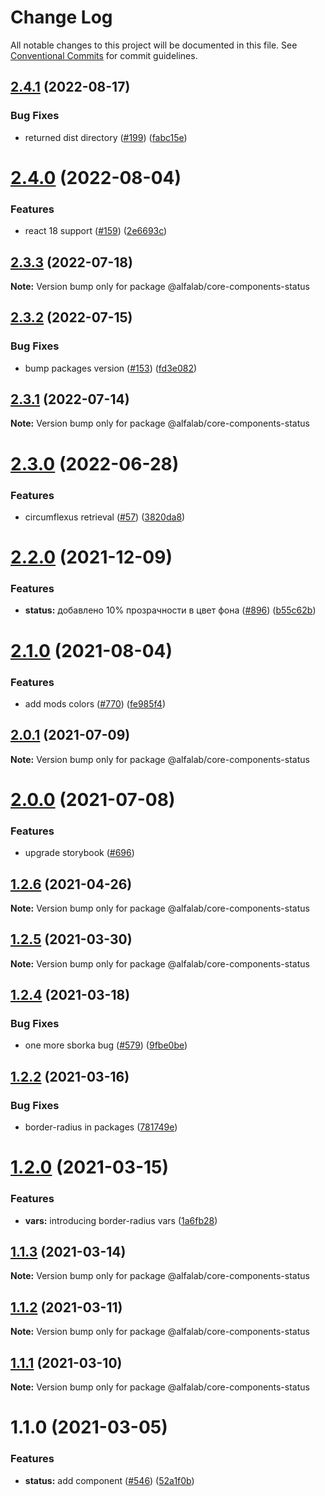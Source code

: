 # Change Log

All notable changes to this project will be documented in this file.
See [Conventional Commits](https://conventionalcommits.org) for commit guidelines.

## [2.4.1](https://github.com/core-ds/core-components/compare/@alfalab/core-components-status@2.4.0...@alfalab/core-components-status@2.4.1) (2022-08-17)


### Bug Fixes

* returned dist directory ([#199](https://github.com/core-ds/core-components/issues/199)) ([fabc15e](https://github.com/core-ds/core-components/commit/fabc15effa1457ca65ec7238206f1b1fc2a2a613))





# [2.4.0](https://github.com/core-ds/core-components/compare/@alfalab/core-components-status@2.3.3...@alfalab/core-components-status@2.4.0) (2022-08-04)


### Features

* react 18 support ([#159](https://github.com/core-ds/core-components/issues/159)) ([2e6693c](https://github.com/core-ds/core-components/commit/2e6693c62f534e333aadb7d3fff4ffd78ac84c63))





## [2.3.3](https://github.com/core-ds/core-components/compare/@alfalab/core-components-status@2.3.2...@alfalab/core-components-status@2.3.3) (2022-07-18)

**Note:** Version bump only for package @alfalab/core-components-status





## [2.3.2](https://github.com/core-ds/core-components/compare/@alfalab/core-components-status@2.3.1...@alfalab/core-components-status@2.3.2) (2022-07-15)


### Bug Fixes

* bump packages version ([#153](https://github.com/core-ds/core-components/issues/153)) ([fd3e082](https://github.com/core-ds/core-components/commit/fd3e08205672129cdce04e1000c673f2cd9c10da))





## [2.3.1](https://github.com/core-ds/core-components/compare/@alfalab/core-components-status@2.3.0...@alfalab/core-components-status@2.3.1) (2022-07-14)

**Note:** Version bump only for package @alfalab/core-components-status





# [2.3.0](https://github.com/core-ds/core-components/compare/@alfalab/core-components-status@2.2.2...@alfalab/core-components-status@2.3.0) (2022-06-28)


### Features

* circumflexus retrieval ([#57](https://github.com/core-ds/core-components/issues/57)) ([3820da8](https://github.com/core-ds/core-components/commit/3820da818bcdcbee6904c648b3e29c3c828fe202))





# [2.2.0](https://github.com/core-ds/core-components/compare/@alfalab/core-components-status@2.1.0...@alfalab/core-components-status@2.2.0) (2021-12-09)


### Features

* **status:** добавлено 10% прозрачности в цвет фона ([#896](https://github.com/core-ds/core-components/issues/896)) ([b55c62b](https://github.com/core-ds/core-components/commit/b55c62b49cc52a15ff7497b9ad329773fba15959))





# [2.1.0](https://github.com/core-ds/core-components/compare/@alfalab/core-components-status@2.0.1...@alfalab/core-components-status@2.1.0) (2021-08-04)


### Features

* add mods colors ([#770](https://github.com/core-ds/core-components/issues/770)) ([fe985f4](https://github.com/core-ds/core-components/commit/fe985f467b4d47a5152e168d2ab3846872d1a574))





## [2.0.1](https://github.com/core-ds/core-components/compare/@alfalab/core-components-status@2.0.0...@alfalab/core-components-status@2.0.1) (2021-07-09)

**Note:** Version bump only for package @alfalab/core-components-status





# [2.0.0](https://github.com/core-ds/core-components/compare/@alfalab/core-components-status@1.2.6...@alfalab/core-components-status@2.0.0) (2021-07-08)


### Features

* upgrade storybook ([#696](https://github.com/core-ds/core-components/issues/696))

## [1.2.6](https://github.com/core-ds/core-components/compare/@alfalab/core-components-status@1.2.5...@alfalab/core-components-status@1.2.6) (2021-04-26)

**Note:** Version bump only for package @alfalab/core-components-status





## [1.2.5](https://github.com/core-ds/core-components/compare/@alfalab/core-components-status@1.2.4...@alfalab/core-components-status@1.2.5) (2021-03-30)

**Note:** Version bump only for package @alfalab/core-components-status





## [1.2.4](https://github.com/core-ds/core-components/compare/@alfalab/core-components-status@1.2.2...@alfalab/core-components-status@1.2.4) (2021-03-18)


### Bug Fixes

* one more sborka bug ([#579](https://github.com/core-ds/core-components/issues/579)) ([9fbe0be](https://github.com/core-ds/core-components/commit/9fbe0beca56ec5971de78b3f6cda25305b260efc))





## [1.2.2](https://github.com/core-ds/core-components/compare/@alfalab/core-components-status@1.2.0...@alfalab/core-components-status@1.2.2) (2021-03-16)


### Bug Fixes

* border-radius in packages ([781749e](https://github.com/core-ds/core-components/commit/781749ef38aefd5a6707ac56d2e297dce9f3e073))





# [1.2.0](https://github.com/core-ds/core-components/compare/@alfalab/core-components-status@1.1.3...@alfalab/core-components-status@1.2.0) (2021-03-15)


### Features

* **vars:** introducing border-radius vars ([1a6fb28](https://github.com/core-ds/core-components/commit/1a6fb287bcfab50048c3a9100645b4dee8cd3395))





## [1.1.3](https://github.com/core-ds/core-components/compare/@alfalab/core-components-status@1.1.2...@alfalab/core-components-status@1.1.3) (2021-03-14)

**Note:** Version bump only for package @alfalab/core-components-status





## [1.1.2](https://github.com/core-ds/core-components/compare/@alfalab/core-components-status@1.1.1...@alfalab/core-components-status@1.1.2) (2021-03-11)

**Note:** Version bump only for package @alfalab/core-components-status





## [1.1.1](https://github.com/core-ds/core-components/compare/@alfalab/core-components-status@1.1.0...@alfalab/core-components-status@1.1.1) (2021-03-10)

**Note:** Version bump only for package @alfalab/core-components-status





# 1.1.0 (2021-03-05)


### Features


* **status:** add component ([#546](https://github.com/core-ds/core-components/issues/546)) ([52a1f0b](https://github.com/core-ds/core-components/commit/52a1f0bd8578fe34d1c214b93a363e7b76621c17))
